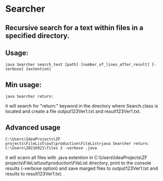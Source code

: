 # Searcher

## Recursive search for a text within files in a specified directory. 
## Usage:

```shell
java Searcher search_text [path] [number_of_lines_after_result] [-verbose] [extention]
```
## Min usage:

```shell
java Searcher return:
```

it will search for "return:" keyword in the directory where Search.class is located and create a file output123Ver1.txt and result123Ver1.txt.

## Advanced usage

```shell
C:\Users\IdeaProjects\ZF projects\FileList\out\production\FileList>java Searcher return: C:\Users\Z0216921\files 2 -verbose .java
```
it will scann all files with .java extention in C:\Users\IdeaProjects\ZF projects\FileList\out\production\FileList directory, print to the console results (-verbose option) and save marged files to output123Ver1.txt and results to result123Ver1.txt.
